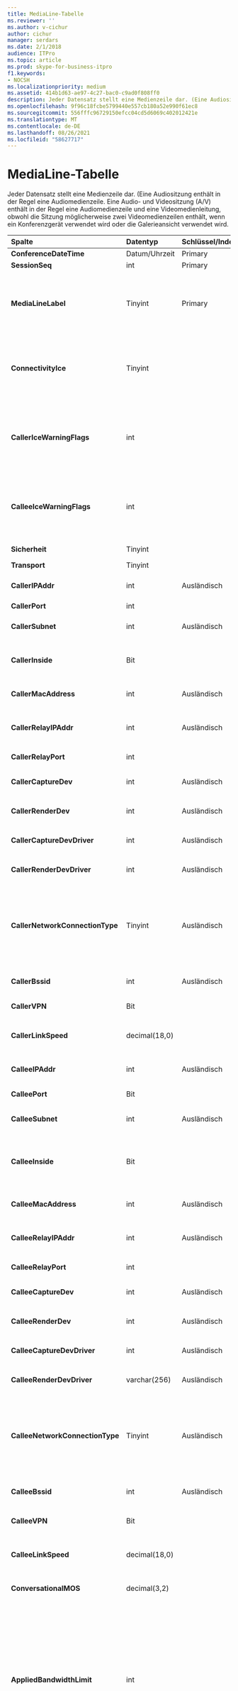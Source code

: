 ```yaml
---
title: MediaLine-Tabelle
ms.reviewer: ''
ms.author: v-cichur
author: cichur
manager: serdars
ms.date: 2/1/2018
audience: ITPro
ms.topic: article
ms.prod: skype-for-business-itpro
f1.keywords:
- NOCSH
ms.localizationpriority: medium
ms.assetid: 414b1d63-ae97-4c27-bac0-c9ad0f808ff0
description: Jeder Datensatz stellt eine Medienzeile dar. (Eine Audiositzung enthält in der Regel eine Audiomedienzeile. Eine Audio- und Videositzung (A/V) enthält in der Regel eine Audiomedienzeile und eine Videomedienleitung, obwohl die Sitzung möglicherweise zwei Videomedienzeilen enthält, wenn ein Konferenzgerät verwendet wird oder die Galerieansicht verwendet wird.
ms.openlocfilehash: 9f96c18fcbe5799440e557cb180a52e990f61ec8
ms.sourcegitcommit: 556fffc96729150efcc04cd5d6069c402012421e
ms.translationtype: MT
ms.contentlocale: de-DE
ms.lasthandoff: 08/26/2021
ms.locfileid: "58627717"
---
```

# <a name="medialine-table"></a>MediaLine-Tabelle
 
Jeder Datensatz stellt eine Medienzeile dar. (Eine Audiositzung enthält in der Regel eine Audiomedienzeile. Eine Audio- und Videositzung (A/V) enthält in der Regel eine Audiomedienzeile und eine Videomedienleitung, obwohl die Sitzung möglicherweise zwei Videomedienzeilen enthält, wenn ein Konferenzgerät verwendet wird oder die Galerieansicht verwendet wird.
  
|**Spalte**|**Datentyp**|**Schlüssel/Index**|**Details**|
|:-----|:-----|:-----|:-----|
|**ConferenceDateTime** <br/> |Datum/Uhrzeit  <br/> |Primary  <br/> |Referenziert aus der [Session-Tabelle.](session.md)  <br/> |
|**SessionSeq** <br/> |int  <br/> |Primary  <br/> |Referenziert aus der [Session-Tabelle.](session.md)  <br/> |
|**MediaLineLabel** <br/> |Tinyint  <br/> |Primary  <br/> |0 is main audio, 1 is main video, and 2 is panorama video, 3 is Application/Desktop Sharing, 16 is Video based Screen Sharing (VbSS). Diese Bezeichnung muss innerhalb einer einzelnen Sitzung eindeutig sein.  <br/> |
|**ConnectivityIce** <br/> |Tinyint  <br/> | <br/> |Diese Spalte ist vorhanden, wird jedoch in Microsoft Lync Server 2013 nicht verwendet. Informationen über die für eine Medienleitung verwendete Konnektivität werden in den Spalten "CallerConnectivityICE" und "CalleeConnectivityICE" erfasst.  <br/> |
|**CallerIceWarningFlags** <br/> |int  <br/> | <br/> |Informationen zum Ice-Prozess (Interactive Connectivity Establishment), der in Bits-Flags beschrieben ist. Ausführliche Informationen finden Sie in der  *Quality of Experience Monitoring Server-Protokollspezifikation,*  die zum Download zur Verfügung steht. <br/> |
|**CalleeIceWarningFlags** <br/> |int  <br/> | <br/> |Identisch mit CallerIceWarningFlags, aber auf der Seite des Angerufenen. Ausführliche Informationen finden Sie in der  *Quality of Experience Monitoring Server-Protokollspezifikation,*  die zum Download zur Verfügung steht. <br/> |
|**Sicherheit** <br/> |Tinyint  <br/> | <br/> |Das verwendete Sicherheitsprofil. 0 ist KEINES, 1 ist SRTP, 2 ist V1.  <br/> |
|**Transport** <br/> |Tinyint  <br/> | <br/> |0 ist UDP, 1 ist TCP.  <br/> |
|**CallerIPAddr** <br/> |int  <br/> |Ausländisch  <br/> |IP-Adresse des Anrufers. Weitere Informationen finden Sie in der [IPAddress-Tabelle.](ipaddress.md) <br/> |
|**CallerPort** <br/> |int  <br/> | <br/> | Vom Anrufer verwendeter Port. <br/> |
|**CallerSubnet** <br/> |int  <br/> | Ausländisch <br/> |Das Subnetz des Anrufers. Weitere Informationen finden Sie in der [IPAddress-Tabelle.](ipaddress.md) <br/> |
|**CallerInside** <br/> |Bit  <br/> | <br/> |1 bedeutet, der Anrufer befindet sich im Unternehmensnetzwerk, 0 bedeutet, der Anrufer befindet sich außerhalb davon.  <br/> |
|**CallerMacAddress** <br/> |int  <br/> |Ausländisch  <br/> |Die Mac-Adresse des Anrufers, auf die aus der [MacAddress-Tabelle](macaddress.md)verwiesen wird.  <br/> |
|**CallerRelayIPAddr** <br/> |int  <br/> |Ausländisch  <br/> |IP-Adresse des vom Anrufer verwendeten A/V-Edgedienstes. Weitere Informationen finden Sie in der [IPAddress-Tabelle.](ipaddress.md) <br/> |
|**CallerRelayPort** <br/> |int  <br/> | <br/> |Port, der vom Aufrufer für den A/V-Edgedienst verwendet wird.  <br/> |
|**CallerCaptureDev** <br/> |int  <br/> |Ausländisch  <br/> |Erfasst das vom Anrufer verwendete Gerät. Referenziert aus der [Device-Tabelle.](device.md)  <br/> |
|**CallerRenderDev** <br/> |int  <br/> |Ausländisch  <br/> |Rendern des vom Aufrufer verwendeten Geräts. Referenziert aus der [Device-Tabelle.](device.md)  <br/> |
|**CallerCaptureDevDriver** <br/> |int  <br/> |Ausländisch  <br/> |Treiber für das Aufnahmegerät des Anrufers, auf den aus der [DeviceDriver-Tabelle](devicedriver.md)verwiesen wird.  <br/> |
|**CallerRenderDevDriver** <br/> |int  <br/> |Ausländisch  <br/> |Treiber für das Rendergerät des Anrufers, auf das aus der [DeviceDriver-Tabelle](devicedriver.md)verwiesen wird.  <br/> |
|**CallerNetworkConnectionType** <br/> |Tinyint  <br/> |Ausländisch  <br/> |Gibt an, wie der Anrufer mit dem Netzwerk verbunden ist. Werte werden aus der [NetworkConnectionDetail-Tabelle](networkconnectiondetail.md)abgerufen. Typische Werte sind 0 für eine kabelgebundene Verbindung" 1 für eine WLAN-Verbindung; und 3 für eine Ethernet-Verbindung.  <br/> |
|**CallerBssid** <br/> |int  <br/> |Ausländisch  <br/> |BSSID des Anrufers, wenn drahtlos verwendet wird. Referenziert aus [der MacAddress-Tabelle.](macaddress.md)  <br/> |
|**CallerVPN** <br/> |Bit  <br/> ||Der Link des Anrufers. 1 ist VPN, 0 ist Nicht-VPN.  <br/> |
|**CallerLinkSpeed** <br/> |decimal(18,0)  <br/> ||Die Netzwerkverbindungsgeschwindigkeit (in Basispunkten) für den Endpunkt des Anrufers.  <br/> |
|**CalleeIPAddr** <br/> |int  <br/> |Ausländisch  <br/> |IP-Adresse des Anrufempfängers. Weitere Informationen finden Sie in der [IPAddress-Tabelle.](ipaddress.md) <br/> |
|**CalleePort** <br/> |Bit  <br/> ||Vom Anrufempfänger verwendeter Port.  <br/> |
|**CalleeSubnet** <br/> |int  <br/> |Ausländisch  <br/> |Subnetz des Angerufenen. Weitere Informationen finden Sie in der [IPAddress-Tabelle.](ipaddress.md) <br/> |
|**CalleeInside** <br/> |Bit  <br/> | <br/> |1 bedeutet, dass sich der Anrufempfänger innerhalb des Unternehmensnetzwerks befindet, 0 bedeutet, dass sich der Anrufempfänger außerhalb des Netzwerks befindet.  <br/> |
|**CalleeMacAddress** <br/> |int  <br/> |Ausländisch  <br/> |Mac-Adresse des Angerufenen. Referenziert aus der [MacAddress-Tabelle.](macaddress.md)  <br/> |
|**CalleeRelayIPAddr** <br/> |int  <br/> |Ausländisch  <br/> |IP-Adresse des A/V-Edgediensts, der vom Anrufempfänger verwendet wird. Weitere Informationen finden Sie in der [IPAddress-Tabelle.](ipaddress.md) <br/> |
|**CalleeRelayPort** <br/> |int  <br/> | <br/> |Port, der vom Anrufempfänger für den A/V-Edgedienst verwendet wird.  <br/> |
|**CalleeCaptureDev** <br/> |int  <br/> |Ausländisch  <br/> |Erfasst das vom Anrufempfänger verwendete Gerät. Referenziert aus der [Device-Tabelle.](device.md)  <br/> |
|**CalleeRenderDev** <br/> |int  <br/> |Ausländisch  <br/> |Rendern des vom Anrufempfänger verwendeten Geräts. Referenziert aus der [Device-Tabelle.](device.md)  <br/> |
|**CalleeCaptureDevDriver** <br/> |int  <br/> |Ausländisch  <br/> |Treiber für das Aufnahmegerät des Anrufempfängers. Referenziert aus [der DeviceDriver-Tabelle.](devicedriver.md)  <br/> |
|**CalleeRenderDevDriver** <br/> |varchar(256)  <br/> |Ausländisch  <br/> |Treiber für das Rendergerät des Anrufempfängers. Referenziert aus [der DeviceDriver-Tabelle.](devicedriver.md)  <br/> |
|**CalleeNetworkConnectionType** <br/> |Tinyint  <br/> |Ausländisch  <br/> |Gibt an, wie der Angerufene mit dem Netzwerk verbunden ist. Werte werden aus der [NetworkConnectionDetail-Tabelle](networkconnectiondetail.md)abgerufen. Typische Werte sind 0 für eine kabelgebundene Verbindung" 1 für eine WLAN-Verbindung; und 3 für eine Ethernet-Verbindung.  <br/> |
|**CalleeBssid** <br/> |int  <br/> |Ausländisch  <br/> |BSSID des Angerufenen, wenn drahtlos verwendet wird. Referenziert aus [der MacAddress-Tabelle.](macaddress.md)  <br/> |
|**CalleeVPN** <br/> |Bit  <br/> | <br/> |Der Link des Anrufempfängers; 1 ist ein virtuelles privates Netzwerk (VPN), 0 ist kein VPN.  <br/> |
|**CalleeLinkSpeed** <br/> |decimal(18,0)  <br/> | <br/> |Die Netzwerkverbindungsgeschwindigkeit (in Basispunkten) für den Endpunkt des Anrufempfängers.  <br/> |
|**ConversationalMOS** <br/> |decimal(3,2)  <br/> | <br/> |Schmalband-Gesprächs-MOS der Audiositzungen (basierend auf beiden Audiostreams).  <br/> |
|**AppliedBandwidthLimit** <br/> |int  <br/> ||Dies ist die tatsächliche Bandbreite, die auf den angegebenen Sendeseitendatenstrom angewendet wird, wenn verschiedene Richtlinieneinstellungen (TURN, API, SDP, Richtlinienserver usw.) gelten. Dies ist nicht mit der effektiven Bandbreite zu verwechseln, da basierend auf der Bandbreitenvorkalkulation eine niedrigere effektive Bandbreite vorhanden sein kann. Hierbei handelt es sich im Wesentlichen um die maximale Bandbreite, die der Sendedatenstrom durch die Bandbreiten-Schätzung vorgegebene Grenzwerte belegen kann.  <br/> |
|**AppliedBandwidthSourceKey** <br/> |Smallint  <br/> ||Dies ist die Quelle der Bandbreitenbeschränkung, die angewendet wird. Es beschreibt, woher die Bandbreitenbegrenzung stammt ("Richtlinienserver", "TURN Server", "Modalität" usw.). Referenziert aus der [AppliedBandwidthSource-Tabelle.](appliedbandwidthsource.md)  <br/> |
|**Caller** <br/> |Bit  <br/> | <br/> |Gibt an, ob Metriken des Anrufers empfangen wurden; 1 ist ja, ein Nullwert ist nein.  <br/> |
|**Aufgerufenen** <br/> |Bit  <br/> | <br/> |Gibt an, ob Metriken vom Anrufempfänger empfangen wurden; 1 ist ja, ein Nullwert ist nein.  <br/> |
|**MidCallReport** <br/> |Bit  <br/> ||Gibt an, ob der Bericht für einen Teil der Sitzung oder für die vollständige Sitzung gilt.  <br/> Diese Spalte wurde in Microsoft Lync Server 2013 eingeführt.  <br/> |
|**ClassifiedPoorCall** <br/> |Bit  <br/> ||Gibt an, ob ein Anruf als schlechter Anruf (Wert 1) oder als guter Anruf (0) klassifiziert wurde.  <br/> Diese Spalte wurde in Microsoft Lync Server 2013 eingeführt.  <br/> |
|**CallerConnectivityICE** <br/> |Tinyint  <br/> ||Gibt an, ob sich der Anrufer mithilfe des ICE (Internet Connectivity Establishment)-Protokolls mit dem Netzwerk verbunden hat.  <br/> Diese Spalte wurde in Microsoft Lync Server 2013 eingeführt.  <br/> |
|**CalleeConnectivityICE** <br/> |Tinyint  <br/> ||Gibt an, ob sich der Anrufer mithilfe des ICE (Internet Connectivity Establishment)-Protokolls mit dem Netzwerk verbunden hat.  <br/> Diese Spalte wurde in Microsoft Lync Server 2013 eingeführt.  <br/> |
|**CallerReflexiveLocalIPAddr** <br/> |int  <br/> |Ausländisch  <br/> |Die ip-Adresse des Benutzers, der den Anruf getätigt hat. In Organisationen, die NAT (Netzwerkadressübersetzung) verwenden, ist die ip-Adresse die IP-Adresse des Proxyservers.  <br/> Diese Spalte wurde in Microsoft Lync Server 2013 eingeführt.  <br/> |
|**CallerWiFiDriverDevicesDesc** <br/> |int  <br/> |Ausländisch  <br/> |Gerätebeschreibung für den WLAN-Treiber, der vom Benutzer verwendet wird, der den Anruf getätigt hat.  <br/> Diese Spalte wurde in Microsoft Lync Server 2013 eingeführt.  <br/> |
|**CallerWiFiDriverVersion** <br/> |int  <br/> |Ausländisch  <br/> |Versionsnummer für den WLAN-Treiber, der von dem Benutzer verwendet wird, der den Anruf getätigt hat.  <br/> Diese Spalte wurde in Microsoft Lync Server 2013 eingeführt.  <br/> |
|**CalleReflexiveLocalIPAddr** <br/> |int  <br/> |Ausländisch  <br/> |Die ip-Adresse des Benutzers, der den Anruf empfangen hat. In Organisationen, die NAT (Netzwerkadressübersetzung) verwenden, ist die ip-Adresse die IP-Adresse des Proxyservers.  <br/> Diese Spalte wurde in Microsoft Lync Server 2013 eingeführt.  <br/> |
|**CalleeWiFiDriverDevicesDesc** <br/> |int  <br/> |Ausländisch  <br/> |Gerätebeschreibung für den WLAN-Treiber, der vom Benutzer verwendet wird, der den Anruf empfangen hat.  <br/> Diese Spalte wurde in Microsoft Lync Server 2013 eingeführt.  <br/> |
|**CalleeWiFiDriverVersion** <br/> |int  <br/> |Ausländisch  <br/> |Versionsnummer für den WLAN-Treiber, der von dem Benutzer verwendet wird, der den Anruf empfangen hat.  <br/> Diese Spalte wurde in Microsoft Lync Server 2013 eingeführt.  <br/> |
   

